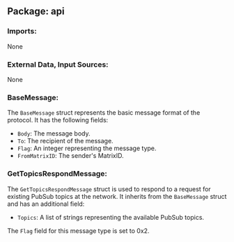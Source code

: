 ## Package: api

### Imports:

None

### External Data, Input Sources:

None

### BaseMessage:

The `BaseMessage` struct represents the basic message format of the protocol. It has the following fields:

- `Body`: The message body.
- `To`: The recipient of the message.
- `Flag`: An integer representing the message type.
- `FromMatrixID`: The sender's MatrixID.

### GetTopicsRespondMessage:

The `GetTopicsRespondMessage` struct is used to respond to a request for existing PubSub topics at the network. It inherits from the `BaseMessage` struct and has an additional field:

- `Topics`: A list of strings representing the available PubSub topics.

The `Flag` field for this message type is set to 0x2.

